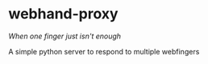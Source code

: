 # webhand-proxy
*When one finger just isn't enough*

A simple python server to respond to multiple  webfingers
